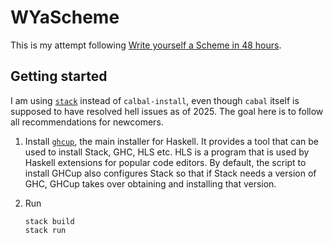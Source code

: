 # WYaScheme

This is my attempt following [Write yourself a Scheme in 48 hours](https://en.wikibooks.org/wiki/Write_Yourself_a_Scheme_in_48_Hours).

## Getting started

I am using [`stack`](https://docs.haskellstack.org/en/stable/#the-haskell-tool-stack) instead of `calbal-install`,
even though `cabal` itself is supposed to have resolved hell issues as of 2025.
The goal here is to follow all recommendations for newcomers.

1. Install [`ghcup`](https://www.haskell.org/ghcup/), the main installer for Haskell.
   It provides a tool that can be used to install Stack, GHC, HLS etc.
   HLS is a program that is used by Haskell extensions for popular code editors.
   By default, the script to install GHCup also configures Stack so that if Stack needs a version of GHC, GHCup takes over obtaining and installing that version.
2. Run

   ```shell
   stack build
   stack run
   ```
